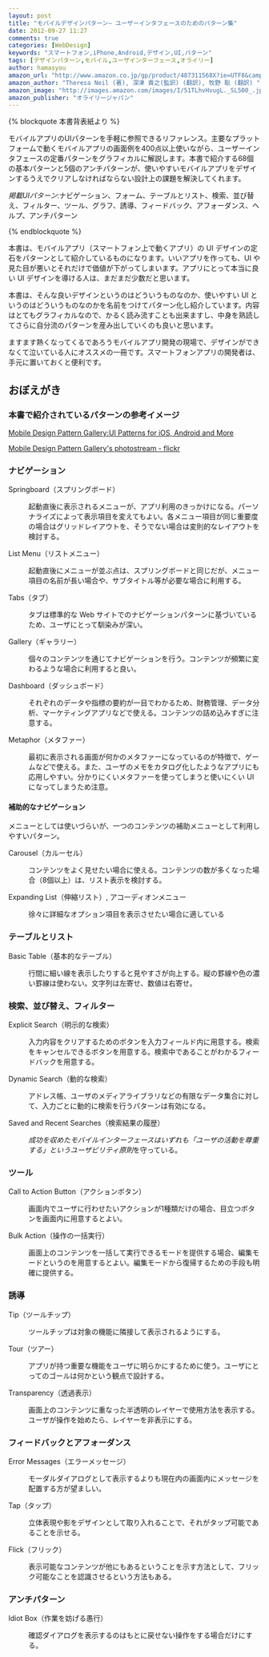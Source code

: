 ```yaml
---
layout: post
title: "モバイルデザインパターン― ユーザーインタフェースのためのパターン集"
date: 2012-09-27 11:27
comments: true
categories: [WebDesign]
keywords: "スマートフォン,iPhone,Android,デザイン,UI,パターン"
tags: [デザインパターン,モバイル,ユーザインターフェース,オライリー]
author: hamasyou
amazon_url: "http://www.amazon.co.jp/gp/product/487311568X?ie=UTF8&camp=247&creativeASIN=487311568X&linkCode=xm2&tag=sorehabooks-22"
amazon_author: "Theresa Neil (著), 深津 貴之(監訳) (翻訳), 牧野 聡 (翻訳) "
amazon_image: "http://images.amazon.com/images/I/51TLhvHvugL._SL500_.jpg"
amazon_publisher: "オライリージャパン"
---
```


{% blockquote 本書背表紙より %}

モバイルアプリのUIパターンを手軽に参照できるリファレンス。主要なプラットフォームで動くモバイルアプリの画面例を400点以上使いながら、ユーザーインタフェースの定番パターンをグラフィカルに解説します。本書で紹介する68個の基本パターンと5個のアンチパターンが、使いやすいモバイルアプリをデザインするうえでクリアしなければならない設計上の課題を解決してくれます。

<em>掲載UIパターン</em>:ナビゲーション、フォーム、テーブルとリスト、検索、並び替え、フィルター、ツール、グラフ、誘導、フィードバック、アフォーダンス、ヘルプ、アンチパターン

{% endblockquote %}

本書は、モバイルアプリ（スマートフォン上で動くアプリ）の UI デザインの定石をパターンとして紹介しているものになります。いいアプリを作っても、UI や見た目が悪いとそれだけで価値が下がってしまいます。アプリにとって本当に良い UI デザインを導ける人は、まだまだ少数だと思います。

本書は、そんな良いデザインというのはどういうものなのか、使いやすい UI というのはどういうものなのかを名前をつけてパターン化し紹介しています。内容はとてもグラフィカルなので、かるく読み流すことも出来ますし、中身を熟読してさらに自分流のパターンを産み出していくのも良いと思います。

ますます熱くなってくるであろうモバイルアプリ開発の現場で、デザインができなくて泣いている人にオススメの一冊です。スマートフォンアプリの開発者は、手元に置いておくと便利です。

<!-- more -->

<h2>おぼえがき</h2>

<h3>本書で紹介されているパターンの参考イメージ</h3>

<a href="http://www.mobiledesignpatterngallery.com/mobile-patterns.php" rel="external nofollow">Mobile Design Pattern Gallery:UI Patterns for iOS, Android and More</a>

<a href="http://www.flickr.com/photos/mobiledesignpatterngallery/collections" rel="external nofollow">Mobile Design Pattern Gallery's photostream - flickr</a>

<h3>ナビゲーション</h3>

<dl>
<dt>Springboard（スプリングボード）</dt>
<dd><p>起動直後に表示されるメニューが、アプリ利用のきっかけになる。パーソナライズによって表示項目を変えてもよい。各メニュー項目が同じ重要度の場合はグリッドレイアウトを、そうでない場合は変則的なレイアウトを検討する。</p></dd>
<dt>List Menu（リストメニュー）</dt>
<dd><p>起動直後にメニューが並ぶ点は、スプリングボードと同じだが、メニュー項目の名前が長い場合や、サブタイトル等が必要な場合に利用する。</p></dd>
<dt>Tabs（タブ）</dt>
<dd><p>タブは標準的な Web サイトでのナビゲーションパターンに基づいているため、ユーザにとって馴染みが深い。</p></dd>
<dt>Gallery（ギャラリー）</dt>
<dd><p>個々のコンテンツを通じてナビゲーションを行う。コンテンツが頻繁に変わるような場合に利用すると良い。</p></dd>
<dt>Dashboard（ダッシュボード）</dt>
<dd><p>それぞれのデータや指標の要約が一目でわかるため、財務管理、データ分析、マーケティングアプリなどで使える。コンテンツの詰め込みすぎに注意する。</p></dd>
<dt>Metaphor（メタファー）</dt>
<dd><p>最初に表示される画面が何かのメタファーになっているのが特徴で、ゲームなどで使える。また、ユーザのメモをカタログ化したようなアプリにも応用しやすい。分かりにくいメタファーを使ってしまうと使いにくい UI になってしまうため注意。</p></dd>
</dl>

<h4>補助的なナビゲーション</h4>

メニューとしては使いづらいが、一つのコンテンツの補助メニューとして利用しやすいパターン。

<dl>
<dt>Carousel（カルーセル）</dt>
<dd><p>コンテンツをよく見せたい場合に使える。コンテンツの数が多くなった場合（8個以上）は、リスト表示を検討する。</p></dd>
<dt>Expanding List（伸縮リスト）, アコーディオンメニュー</dt>
<dd><p>徐々に詳細なオプション項目を表示させたい場合に適している</p></dd>
</dl>

<h3>テーブルとリスト</h3>

<dl>
<dt>Basic Table（基本的なテーブル）</dt>
<dd><p>行間に細い線を表示したりすると見やすさが向上する。縦の罫線や色の濃い罫線は使わない。文字列は左寄せ、数値は右寄せ。</p></dd>
</dl>

<h3>検索、並び替え、フィルター</h3>

<dl>
<dt>Explicit Search（明示的な検索）</dt>
<dd><p>入力内容をクリアするためのボタンを入力フィールド内に用意する。検索をキャンセルできるボタンを用意する。検索中であることがわかるフィードバックを用意する。</p></dd>
<dt>Dynamic Search（動的な検索）</dt>
<dd><p>アドレス帳、ユーザのメディアライブラリなどの有限なデータ集合に対して、入力ごとに動的に検索を行うパターンは有効になる。</p></dd>
<dt>Saved and Recent Searches（検索結果の履歴）</dt>
<dd><p><em>成功を収めたモバイルインターフェースはいずれも「ユーザの活動を尊重する」というユーザビリティ原則</em>を守っている。</p></dd>
</dl>

<h3>ツール</h3>

<dl>
<dt>Call to Action Button（アクションボタン）</dt>
<dd><p>画面内でユーザに行わせたいアクションが1種類だけの場合、目立つボタンを画面内に用意するとよい。</p></dd>
<dt>Bulk Action（操作の一括実行）</dt>
<dd><p>画面上のコンテンツを一括して実行できるモードを提供する場合、編集モードというのを用意するとよい。編集モードから復帰するための手段も明確に提供する。</p></dd>
</dl>

<h3>誘導</h3>

<dl>
<dt>Tip（ツールチップ）</dt>
<dd><p>ツールチップは対象の機能に隣接して表示されるようにする。</p></dd>
<dt>Tour（ツアー）</dt>
<dd><p>アプリが持つ重要な機能をユーザに明らかにするために使う。ユーザにとってのゴールは何かという観点で設計する。</p></dd>
<dt>Transparency（透過表示）</dt>
<dd><p>画面上のコンテンツに重なった半透明のレイヤーで使用方法を表示する。ユーザが操作を始めたら、レイヤーを非表示にする。</p></dd>
</dl>

<h3>フィードバックとアフォーダンス</h3>

<dl>
<dt>Error Messages（エラーメッセージ）</dt>
<dd><p>モーダルダイアログとして表示するよりも現在内の画面内にメッセージを配置する方が望ましい。</p></dd>
<dt>Tap（タップ）</dt>
<dd><p>立体表現や影をデザインとして取り入れることで、それがタップ可能であることを示せる。</p></dd>
<dt>Flick（フリック）</dt>
<dd><p>表示可能なコンテンツが他にもあるということを示す方法として、フリック可能なことを認識させるという方法もある。</p></dd>
</dl>

<h3>アンチパターン</h3>

<dl>
<dt>Idiot Box（作業を妨げる愚行）</dt>
<dd><p>確認ダイアログを表示するのはもとに戻せない操作をする場合だけにする。</p></dd>
</dl>




